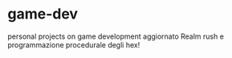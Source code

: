 # game-dev
personal projects on game development
aggiornato Realm rush e programmazione procedurale degli hex!
